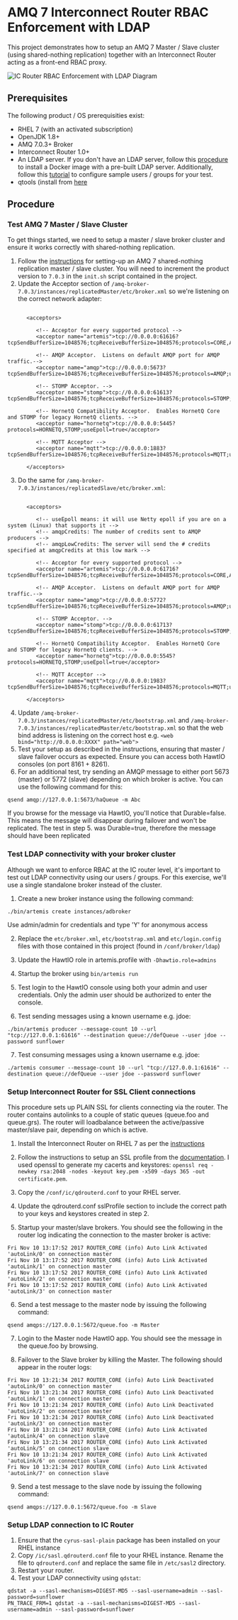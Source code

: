 # AMQ 7 Interconnect Router RBAC Enforcement with LDAP


This project demonstrates how to setup an AMQ 7 Master / Slave cluster (using shared-nothing replication) together with an Interconnect Router acting as a front-end RBAC proxy.

![IC Router RBAC Enforcement with LDAP Diagram](images/logical-arch.png)

## Prerequisites

The following product / OS prerequisities exist:

* RHEL 7 (with an activated subscription)
* OpenJDK 1.8+
* AMQ 7.0.3+ Broker
* Interconnect Router 1.0+
* An LDAP server.  If you don't have an LDAP server, follow this [procedure](https://hub.docker.com/r/larrycai/openldap/) to install a Docker image with a pre-built LDAP server.  Additionally, follow this [tutorial](https://access.redhat.com/documentation/en-US/Fuse_ESB_Enterprise/7.1/html/ActiveMQ_Security_Guide/files/LDAP.html) to configure sample users / groups for your test.
* qtools (install from [here](https://github.com/ssorj/qtools)

## Procedure

### Test AMQ 7 Master / Slave Cluster

To get things started, we need to setup a master / slave broker cluster and ensure it works correctly with shared-nothing replication.

1. Follow the [instructions](https://github.com/jbossdemocentral/amq-ha-replicated-demo) for setting-up an AMQ 7 shared-nothing replication master / slave cluster.  You will need to increment the product version to `7.0.3` in the `init.sh` script contained in the project.
2. Update the Acceptor section of `/amq-broker-7.0.3/instances/replicatedMaster/etc/broker.xml` so we're listening on the correct network adapter:

```

      <acceptors>

         <!-- Acceptor for every supported protocol -->
         <acceptor name="artemis">tcp://0.0.0.0:61616?tcpSendBufferSize=1048576;tcpReceiveBufferSize=1048576;protocols=CORE,AMQP,STOMP,HORNETQ,MQTT,OPENWIRE;useEpoll=true;amqpCredits=1000;amqpLowCredits=300</acceptor>

         <!-- AMQP Acceptor.  Listens on default AMQP port for AMQP traffic.-->
         <acceptor name="amqp">tcp://0.0.0.0:5673?tcpSendBufferSize=1048576;tcpReceiveBufferSize=1048576;protocols=AMQP;useEpoll=true;amqpCredits=1000;amqpMinCredits=300</acceptor>

         <!-- STOMP Acceptor. -->
         <acceptor name="stomp">tcp://0.0.0.0:61613?tcpSendBufferSize=1048576;tcpReceiveBufferSize=1048576;protocols=STOMP;useEpoll=true</acceptor>

         <!-- HornetQ Compatibility Acceptor.  Enables HornetQ Core and STOMP for legacy HornetQ clients. -->
         <acceptor name="hornetq">tcp://0.0.0.0:5445?protocols=HORNETQ,STOMP;useEpoll=true</acceptor>

         <!-- MQTT Acceptor -->
         <acceptor name="mqtt">tcp://0.0.0.0:1883?tcpSendBufferSize=1048576;tcpReceiveBufferSize=1048576;protocols=MQTT;useEpoll=true</acceptor>

      </acceptors>
```
3. Do the same for `/amq-broker-7.0.3/instances/replicatedSlave/etc/broker.xml`:

```

      <acceptors>

         <!-- useEpoll means: it will use Netty epoll if you are on a system (Linux) that supports it -->
         <!-- amqpCredits: The number of credits sent to AMQP producers -->
         <!-- amqpLowCredits: The server will send the # credits specified at amqpCredits at this low mark -->

         <!-- Acceptor for every supported protocol -->
         <acceptor name="artemis">tcp://0.0.0.0:61716?tcpSendBufferSize=1048576;tcpReceiveBufferSize=1048576;protocols=CORE,AMQP,STOMP,HORNETQ,MQTT,OPENWIRE;useEpoll=true;amqpCredits=1000;amqpLowCredits=300</acceptor>

         <!-- AMQP Acceptor.  Listens on default AMQP port for AMQP traffic.-->
         <acceptor name="amqp">tcp://0.0.0.0:5772?tcpSendBufferSize=1048576;tcpReceiveBufferSize=1048576;protocols=AMQP;useEpoll=true;amqpCredits=1000;amqpMinCredits=300</acceptor>

         <!-- STOMP Acceptor. -->
         <acceptor name="stomp">tcp://0.0.0.0:61713?tcpSendBufferSize=1048576;tcpReceiveBufferSize=1048576;protocols=STOMP;useEpoll=true</acceptor>

         <!-- HornetQ Compatibility Acceptor.  Enables HornetQ Core and STOMP for legacy HornetQ clients. -->
         <acceptor name="hornetq">tcp://0.0.0.0:5545?protocols=HORNETQ,STOMP;useEpoll=true</acceptor>

         <!-- MQTT Acceptor -->
         <acceptor name="mqtt">tcp://0.0.0.0:1983?tcpSendBufferSize=1048576;tcpReceiveBufferSize=1048576;protocols=MQTT;useEpoll=true</acceptor>

      </acceptors>
```
4. Update `/amq-broker-7.0.3/instances/replicatedMaster/etc/bootstrap.xml` and `/amq-broker-7.0.3/instances/replicatedMaster/etc/bootstrap.xml` so that the web bind address is listening on the correct host e.g. `<web bind="http://0.0.0.0:XXXX" path="web">`
5. Test your setup as described in the instructions, ensuring that master / slave failover occurs as expected.  Ensure you can access both HawtIO consoles (on port 8161 + 8261).
6. For an additional test, try sending an AMQP message to either port 5673 (master) or 5772 (slave) depending on which broker is active.  You can use the following command for this:
```
qsend amqp://127.0.0.1:5673/haQueue -m Abc
```
If you browse for the message via HawtIO, you'll notice that Durable=false.  This means the message will disappear during failover and won't be replicated.  The test in step 5. was Durable=true, therefore the message should have been replicated


### Test LDAP connectivity with your broker cluster

Although we want to enforce RBAC at the IC router level, it's important to test out LDAP connectivity using our users / groups.  For this exercise, we'll use a single standalone broker instead of the cluster.

1. Create a new broker instance using the following command:

```
./bin/artemis create instances/adbroker
```

Use admin/admin for credentials and type 'Y' for anonymous access

2. Replace the `etc/broker.xml`, `etc/bootstrap.xml` and `etc/login.config` files with those contained in this project (found in `/conf/broker/ldap`)

3. Update the HawtIO role in artemis.profile with `-Dhawtio.role=admins`

4. Startup the broker using `bin/artemis run`

5. Test login to the HawtIO console using both your admin and user credentials.  Only the admin user should be authorized to enter the console.

6. Test sending messages using a known username e.g. jdoe:

```
./bin/artemis producer --message-count 10 --url "tcp://127.0.0.1:61616" --destination queue://defQueue --user jdoe --password sunflower
```

7. Test consuming messages using a known username e.g. jdoe:

```
./artemis consumer --message-count 10 --url "tcp://127.0.0.1:61616" --destination queue://defQueue --user jdoe --password sunflower
```

### Setup Interconnect Router for SSL Client connections

This procedure sets up PLAIN SSL for clients connecting via the router.  The router contains autolinks to a couple of static queues (queue.foo and queue.grs).  The router will loadbalance between the active/passive master/slave pair, depending on which is active.

1. Install the Interconnect Router on RHEL 7 as per the [instructions](https://access.redhat.com/documentation/en-us/red_hat_jboss_amq/7.0/html/using_amq_interconnect/installation)

2. Follow the instructions to setup an SSL profile from the [documentation](https://access.redhat.com/documentation/en-us/red_hat_jboss_amq/7.0/html/using_amq_interconnect/security#setting_up_ssl_for_encryption_and_authentication).  I used openssl to generate my cacerts and keystores: `openssl req -newkey rsa:2048 -nodes -keyout key.pem -x509 -days 365 -out certificate.pem`.

3. Copy the `/conf/ic/qdrouterd.conf` to your RHEL server.

4. Update the qdrouterd.conf sslProfile section to include the correct path to your keys and keystores created in step 2.

5. Startup your master/slave brokers.  You should see the following in the router log indicating the connection to the master broker is active:

```
Fri Nov 10 13:17:52 2017 ROUTER_CORE (info) Auto Link Activated 'autoLink/0' on connection master
Fri Nov 10 13:17:52 2017 ROUTER_CORE (info) Auto Link Activated 'autoLink/1' on connection master
Fri Nov 10 13:17:52 2017 ROUTER_CORE (info) Auto Link Activated 'autoLink/2' on connection master
Fri Nov 10 13:17:52 2017 ROUTER_CORE (info) Auto Link Activated 'autoLink/3' on connection master
```

6. Send a test message to the master node by issuing the following command:

```
qsend amqps://127.0.0.1:5672/queue.foo -m Master
```

7. Login to the Master node HawtIO app.  You should see the message in the queue.foo by browsing.

8.  Failover to the Slave broker by killing the Master.  The following should appear in the router logs:

```
Fri Nov 10 13:21:34 2017 ROUTER_CORE (info) Auto Link Deactivated 'autoLink/0' on connection master
Fri Nov 10 13:21:34 2017 ROUTER_CORE (info) Auto Link Deactivated 'autoLink/1' on connection master
Fri Nov 10 13:21:34 2017 ROUTER_CORE (info) Auto Link Deactivated 'autoLink/2' on connection master
Fri Nov 10 13:21:34 2017 ROUTER_CORE (info) Auto Link Deactivated 'autoLink/3' on connection master
Fri Nov 10 13:21:34 2017 ROUTER_CORE (info) Auto Link Activated 'autoLink/4' on connection slave
Fri Nov 10 13:21:34 2017 ROUTER_CORE (info) Auto Link Activated 'autoLink/5' on connection slave
Fri Nov 10 13:21:34 2017 ROUTER_CORE (info) Auto Link Activated 'autoLink/6' on connection slave
Fri Nov 10 13:21:34 2017 ROUTER_CORE (info) Auto Link Activated 'autoLink/7' on connection slave
```

9. Send a test message to the slave node by issuing the following command:

```
qsend amqps://127.0.0.1:5672/queue.foo -m Slave
```

### Setup LDAP connection to IC Router

1. Ensure that the `cyrus-sasl-plain` package has been installed on your RHEL instance
2. Copy `/ic/sasl.qdrouterd.conf` file to your RHEL instance.  Rename the file to `qdrouterd.conf` and replace the same file in `/etc/sasl2` directory.
3. Restart your router.
4. Test your LDAP connectivity using `qdstat`:

```
qdstat -a --sasl-mechanisms=DIGEST-MD5 --sasl-username=admin --sasl-password=sunflower
PN_TRACE_FRM=1 qdstat -a --sasl-mechanisms=DIGEST-MD5 --sasl-username=admin --sasl-password=sunflower
```
